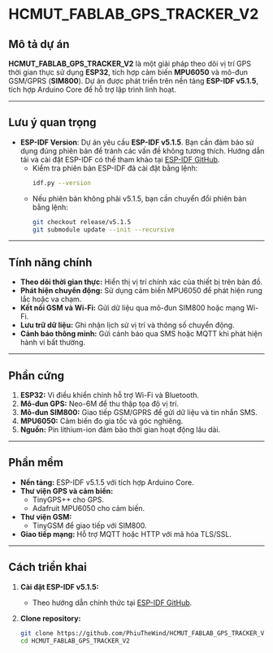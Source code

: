 # HCMUT_FABLAB_GPS_TRACKER_V2

## Mô tả dự án

**HCMUT_FABLAB_GPS_TRACKER_V2** là một giải pháp theo dõi vị trí GPS thời gian thực sử dụng **ESP32**, tích hợp cảm biến **MPU6050** và mô-đun GSM/GPRS (**SIM800**). Dự án được phát triển trên nền tảng **ESP-IDF v5.1.5**, tích hợp Arduino Core để hỗ trợ lập trình linh hoạt.

---

## Lưu ý quan trọng

- **ESP-IDF Version**: Dự án yêu cầu **ESP-IDF v5.1.5**. Bạn cần đảm bảo sử dụng đúng phiên bản để tránh các vấn đề không tương thích. Hướng dẫn tải và cài đặt ESP-IDF có thể tham khảo tại [ESP-IDF GitHub](https://github.com/espressif/esp-idf).
  - Kiểm tra phiên bản ESP-IDF đã cài đặt bằng lệnh:
    ```bash
    idf.py --version
    ```
  - Nếu phiên bản không phải v5.1.5, bạn cần chuyển đổi phiên bản bằng lệnh:
    ```bash
    git checkout release/v5.1.5
    git submodule update --init --recursive
    ```

---

## Tính năng chính

- **Theo dõi thời gian thực:** Hiển thị vị trí chính xác của thiết bị trên bản đồ.
- **Phát hiện chuyển động:** Sử dụng cảm biến MPU6050 để phát hiện rung lắc hoặc va chạm.
- **Kết nối GSM và Wi-Fi:** Gửi dữ liệu qua mô-đun SIM800 hoặc mạng Wi-Fi.
- **Lưu trữ dữ liệu:** Ghi nhận lịch sử vị trí và thông số chuyển động.
- **Cảnh báo thông minh:** Gửi cảnh báo qua SMS hoặc MQTT khi phát hiện hành vi bất thường.

---

## Phần cứng

1. **ESP32:** Vi điều khiển chính hỗ trợ Wi-Fi và Bluetooth.
2. **Mô-đun GPS:** Neo-6M để thu thập tọa độ vị trí.
3. **Mô-đun SIM800:** Giao tiếp GSM/GPRS để gửi dữ liệu và tin nhắn SMS.
4. **MPU6050:** Cảm biến đo gia tốc và góc nghiêng.
5. **Nguồn:** Pin lithium-ion đảm bảo thời gian hoạt động lâu dài.

---

## Phần mềm

- **Nền tảng:** ESP-IDF v5.1.5 với tích hợp Arduino Core.
- **Thư viện GPS và cảm biến:**
  - TinyGPS++ cho GPS.
  - Adafruit MPU6050 cho cảm biến.
- **Thư viện GSM:**
  - TinyGSM để giao tiếp với SIM800.
- **Giao tiếp mạng:** Hỗ trợ MQTT hoặc HTTP với mã hóa TLS/SSL.

---

## Cách triển khai

1. **Cài đặt ESP-IDF v5.1.5:**
   - Theo hướng dẫn chính thức tại [ESP-IDF GitHub](https://github.com/espressif/esp-idf).

2. **Clone repository:**
   ```bash
   git clone https://github.com/PhiuTheWind/HCMUT_FABLAB_GPS_TRACKER_V2.git
   cd HCMUT_FABLAB_GPS_TRACKER_V2
